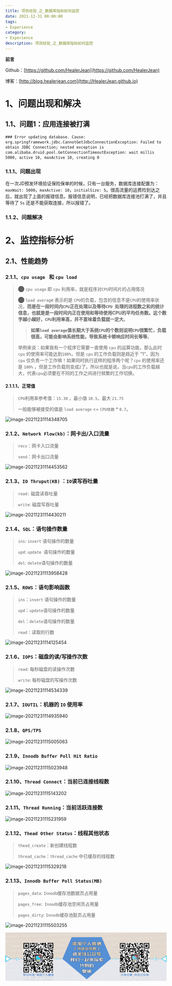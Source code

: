 ```yaml
---
title: 项目经验_之_数据库指标如何监控
date: 2021-12-31 00:00:00
tags: 
- Experience
category: 
- Experience
description: 项目经验_之_数据库指标如何监控
---
```


**前言**     

 Github：[https://github.com/HealerJean](https://github.com/HealerJean)         

 博客：[http://blog.healerjean.com](http://HealerJean.github.io)          



# 1、问题出现和解决

## 1.1、问题1：应用连接被打满

```
### Error updating database. Cause: org.springframework.jdbc.CannotGetJdbcConnectionException: Failed to obtain JDBC Connection; nested exception is com.alibaba.druid.pool.GetConnectionTimeoutException: wait millis 5000, active 10, maxActive 10, creating 0
```

### 1.1.1、问题出现

在一次JD预发环境验证保险保单的时候，只有一台服务，数据库连接配置为：`maxWait: 5000`，`maxActive: 10`，`initialSize: 5`。很高流量的运费险到达之后，就出现了上面的报错信息。报错信息说明，已经把数据库连接池打满了，并且等待了 `5s` 还是不能获取连接，所以报错了。



### 1.1.2、问题解决







# 2、监控指标分析

## 2.1、性能趋势

### 2.1.1、`cpu usage ` 和 `cpu load`

> ⬤ `cpu usage` 即 `cpu` 利用率，就是程序对`CPU`时间片的占用情况   
>
> ⬤  `load averag`e 表示的是 `CPU`的负载，包含的信息不是`CPU`的使用率状况，**而是在一段时间内`CPU`正在处理以及等待`CPU `处理的进程数之和的统计信息，也就是是一段时间内正在使用和等待使用CPU的平均任务数。这个数字越小越好，`CPU`利用率高，并不意味着负载就一定大**。       
>
> > **如果`load average`值长期大于系统`CPU`的个数则说明`CPU`很繁忙，负载很高，可能会影响系统性能，导致系统卡顿响应时间长等等**。    
>
> 举例来说：如果我有一个程序它需要一直使用 `cpu` 的运算功能，那么此时 `cpu` 的使用率可能达到`100%`，但是 `cpu` 的工作负载则是趋近于 “1”，因为 `cpu` 仅负责一个工作嘛！如果同时执行这样的程序两个呢？`cpu` 的使用率还是 `100%` ，但是工作负载则变成`2`了。所以也就是说，当`cpu`的工作负载越大，代表`cpu`必须要在不同的工作之间进行频繁的工作切换。



#### 2.1.1.1、正常值

> `CPU`利用率参考值：`15.30` ，最小值 `10.5`，最大 `21.75`
>
> 一般能够被接受的值是 `load average` <=  `CPU核数` * `0.7`。



![image-20211231114348705](/Users/healerjean/Desktop/HealerJean/HCode/HealerJean.github.io/blogImages/image-20211231114348705.png)

### 2.1.2、`Network Flow(kb)`：网卡出/入口流量

> `recv`：网卡入口流量       
>
> `send`：网卡出口流量

![image-20211231114453562](/Users/healerjean/Desktop/HealerJean/HCode/HealerJean.github.io/blogImages/image-20211231114453562.png)



### 2.1.3、`IO Thruput(KB)` ：`IO`读写吞吐量

> `read:` 磁盘读吞吐量       
>
> `write`: 磁盘写吞吐量

![image-20211231114430211](/Users/healerjean/Desktop/HealerJean/HCode/HealerJean.github.io/blogImages/image-20211231114430211.png)



### 2.1.4、`SQL`：语句操作数量

> `ins`:  `insert`  语句操作的数量      
>
> `upd`: `update `语句操作的数量       
>
> `del`: `delete`语句操作的数量

![image-20211231113958428](/Users/healerjean/Desktop/HealerJean/HCode/HealerJean.github.io/blogImages/image-20211231113958428.png)





### 2.1.5、`ROWS`：语句影响函数

> `ins`：`insert` 语句操作的数量        
>
> `upd`：`update`语句操作的数量        
>
> `del`：`delete`语句操作的数量       
>
> `read`：读取的行数       



![image-20211231114125454](/Users/healerjean/Desktop/HealerJean/HCode/HealerJean.github.io/blogImages/image-20211231114125454.png)



### 2.1.6、`IOPS`：磁盘的读/写操作次数

> `read`: 每秒磁盘的读操作次数              
>
> `write`: 每秒磁盘的写操作次数

![image-20211231114534339](/Users/healerjean/Desktop/HealerJean/HCode/HealerJean.github.io/blogImages/image-20211231114534339.png)



### 2.1.7、`IOUTIL`：机器的 `IO` 使用率

![image-20211231114935940](/Users/healerjean/Desktop/HealerJean/HCode/HealerJean.github.io/blogImages/image-20211231114935940.png)



### 2.1.8、`QPS/TPS`

![image-20211231115005063](/Users/healerjean/Desktop/HealerJean/HCode/HealerJean.github.io/blogImages/image-20211231115005063.png)



### 2.1.9、`Innodb Buffer Poll Hit Ratio`

![image-20211231115023948](/Users/healerjean/Desktop/HealerJean/HCode/HealerJean.github.io/blogImages/image-20211231115023948.png)



### 2.1.10、`Thread Connect`：当前已连接线程数

![image-20211231115143202](/Users/healerjean/Desktop/HealerJean/HCode/HealerJean.github.io/blogImages/image-20211231115143202.png)



### 2.1.11、`Thread Running`：当前活跃连接数

![image-20211231115231959](/Users/healerjean/Desktop/HealerJean/HCode/HealerJean.github.io/blogImages/image-20211231115231959.png)



### 2.1.12、`Thead Other Status`：线程其他状态

> `thead_create`：新创建线程数             
>
> `thread_cache`：`thread_cache` 中已缓存的线程数

![image-20211231115329218](/Users/healerjean/Desktop/HealerJean/HCode/HealerJean.github.io/blogImages/image-20211231115329218.png)

### 2.1.13、`Innodb Buffer Poll Status(MB)`    

> `pages_data`: `Innodb`缓存池数据页占用量            
>
> `pages_free`:` Innodb`缓存池空闲页占用量               
>
> `pages_dirty`: `Innodb`缓存池脏页占用量

![image-20211231115503255](/Users/healerjean/Desktop/HealerJean/HCode/HealerJean.github.io/blogImages/image-20211231115503255.png)













![ContactAuthor](https://raw.githubusercontent.com/HealerJean/HealerJean.github.io/master/assets/img/artical_bottom.jpg)



<!-- Gitalk 评论 start  -->

<link rel="stylesheet" href="https://unpkg.com/gitalk/dist/gitalk.css">

<script src="https://unpkg.com/gitalk@latest/dist/gitalk.min.js"></script> 
<div id="gitalk-container"></div>    
 <script type="text/javascript">
    var gitalk = new Gitalk({
		clientID: `1d164cd85549874d0e3a`,
		clientSecret: `527c3d223d1e6608953e835b547061037d140355`,
		repo: `HealerJean.github.io`,
		owner: 'HealerJean',
		admin: ['HealerJean'],
		id: 'AAAAAAAAAAAAAAAAAA',
    });
    gitalk.render('gitalk-container');
</script> 



<!-- Gitalk end -->



